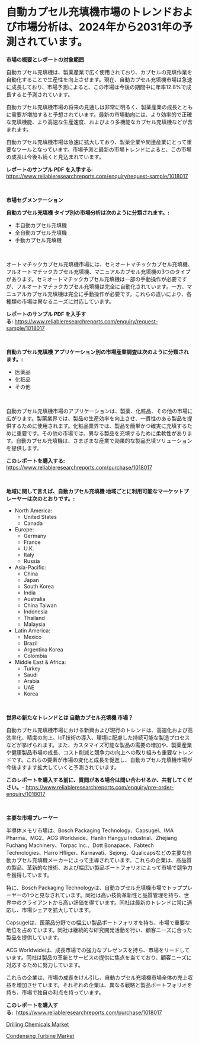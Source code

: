 <p><h1>自動カプセル充填機市場のトレンドおよび市場分析は、2024年から2031年の予測されています。</h1></p><p><strong>市場の概要とレポートの対象範囲</strong></p>
<p><p>自動カプセル充填機は、製薬産業で広く使用されており、カプセルの充填作業を自動化することで生産性を向上させます。現在、自動カプセル充填機市場は急速に成長しており、市場予測によると、この市場は今後の期間中に年率12.8%で成長すると予測されています。</p><p>自動カプセル充填機市場の将来の見通しは非常に明るく、製薬産業の成長とともに需要が増加すると予想されています。最新の市場動向には、より効率的で正確な充填機能、より高速な生産速度、およびより多機能なカプセル充填機などが含まれます。</p><p>自動カプセル充填機市場は急速に拡大しており、製薬企業や関連産業にとって重要なツールとなっています。市場予測と最新の市場トレンドによると、この市場の成長は今後も続くと見込まれています。</p></p>
<p><strong>レポートのサンプル PDF を入手する:</strong> <a href="https://www.reliableresearchreports.com/enquiry/request-sample/1018017">https://www.reliableresearchreports.com/enquiry/request-sample/1018017</a></p>
<p>&nbsp;</p>
<p><strong>市場セグメンテーション</strong></p>
<p><strong>自動カプセル充填機 タイプ別の市場分析は次のように分類されます。:</strong></p>
<p><ul><li>半自動カプセル充填機</li><li>全自動カプセル充填機</li><li>手動カプセル充填機</li></ul></p>
<p>&nbsp;</p>
<p><p>オートマチックカプセル充填機市場には、セミオートマチックカプセル充填機、フルオートマチックカプセル充填機、マニュアルカプセル充填機の3つのタイプがあります。セミオートマチックカプセル充填機は一部の手動操作が必要ですが、フルオートマチックカプセル充填機は完全に自動化されています。一方、マニュアルカプセル充填機は完全に手動操作が必要です。これらの違いにより、各種類の市場は異なるニーズに対応しています。</p></p>
<p><strong>レポートのサンプル PDF を入手する:</strong>&nbsp;<a href="https://www.reliableresearchreports.com/enquiry/request-sample/1018017">https://www.reliableresearchreports.com/enquiry/request-sample/1018017</a></p>
<p>&nbsp;</p>
<p><strong> 自動カプセル充填機 アプリケーション別の市場産業調査は次のように分類されます。:</strong></p>
<p><ul><li>医薬品</li><li>化粧品</li><li>その他</li></ul></p>
<p>&nbsp;</p>
<p><p>自動カプセル充填機市場のアプリケーションは、製薬、化粧品、その他の市場に広がります。製薬業界では、製品の生産効率を向上させ、一貫性のある製品を提供するために使用されます。化粧品業界では、製品を簡単かつ確実に充填するために重要です。その他の市場では、異なる製品を充填するために柔軟性があります。自動カプセル充填機は、さまざまな産業で効果的な製品充填ソリューションを提供します。</p></p>
<p><strong>このレポートを購入する:</strong>&nbsp; <a href="https://www.reliableresearchreports.com/purchase/1018017">https://www.reliableresearchreports.com/purchase/1018017</a></p>
<p>&nbsp;</p>
<p><strong>地域に関して言えば、自動カプセル充填機 地域ごとに利用可能なマーケットプレーヤーは次のとおりです。:</strong></p>
<p><ul>
    <li>
        North America:
        <ul>
            <li>United States</li>
            <li>Canada</li>
        </ul>
    </li>
    <li>
        Europe:
        <ul>
            <li>Germany</li>
            <li>France</li>
            <li>U.K.</li>
            <li>Italy</li>
            <li>Russia</li>
        </ul>
    </li>
    <li>
        Asia-Pacific:
        <ul>
            <li>China</li>
            <li>Japan</li>
            <li>South Korea</li>
            <li>India</li>
            <li>Australia</li>
            <li>China Taiwan</li>
            <li>Indonesia</li>
            <li>Thailand</li>
            <li>Malaysia</li>
        </ul>
    </li>
    <li>
        Latin America:
        <ul>
            <li>Mexico</li>
            <li>Brazil</li>
            <li>Argentina Korea</li>
            <li>Colombia</li>
        </ul>
    </li>
    <li>
        Middle East & Africa:
        <ul>
            <li>Turkey</li>
            <li>Saudi</li>
            <li>Arabia</li>
            <li>UAE</li>
            <li>Korea</li>
        </ul>
    </li>
    </ul></p>
<p>&nbsp;</p>
<p><strong>世界の新たなトレンドとは 自動カプセル充填機 市場？</strong></p>
<p><p>自動カプセル充填機市場における新興および現行のトレンドは、高速化および高効率化、精度の向上、IoT技術の導入、環境に配慮した持続可能な製造プロセスなどが挙げられます。また、カスタマイズ可能な製品の需要の増加や、製薬産業や健康製品市場の成長、コスト削減と競争力の向上への取り組みも重要なトレンドです。これらの要素が市場の変化と成長を促進し、自動カプセル充填機市場が今後ますます拡大していくと予測されています。</p></p>
<p><strong>このレポートを購入する前に、質問がある場合は問い合わせるか、共有してください。</strong>- <a href="https://www.reliableresearchreports.com/enquiry/pre-order-enquiry/1018017">https://www.reliableresearchreports.com/enquiry/pre-order-enquiry/1018017</a></p>
<p>&nbsp;</p>
<p><strong>主要な市場プレーヤー</strong></p>
<p><p>半導体メモリ市場は、Bosch Packaging Technology、Capsugel、IMA Pharma、MG2、ACG Worldwide、Hanlin Hangyu Industrial、Zhejiang Fuchang Machinery、Torpac Inc.、Dott Bonapace、Fabtech Technologies、Harro Hfliger、Karnavati、Sejong、Qualicapsなどの主要な自動カプセル充填機メーカーによって主導されています。これらの企業は、高品質の製品、革新的な技術、および幅広い製品ポートフォリオによって市場で競争力を獲得しています。</p><p>特に、Bosch Packaging Technologyは、自動カプセル充填機市場でトッププレーヤーの1つと見なされています。同社は高い技術革新性と品質管理を持ち、世界中のクライアントから高い評価を得ています。同社は最新のトレンドに常に適応し、市場シェアを拡大しています。</p><p>Capsugelは、医薬品分野での幅広い製品ポートフォリオを持ち、市場で重要な地位を占めています。同社は継続的な研究開発活動を行い、顧客ニーズに合った製品を提供しています。</p><p>ACG Worldwideは、成長市場での強力なプレゼンスを持ち、市場をリードしています。同社は製品の革新とサービスの提供に焦点を当てており、顧客ニーズに対応するために努力しています。</p><p>これらの企業は、市場の成長をけん引し、自動カプセル充填機市場全体の売上収益を増加させています。それぞれの企業は、異なる戦略と製品ポートフォリオを持ち、市場で独自の利点を持っています。</p></p>
<p><strong>このレポートを購入する:</strong>&nbsp;&nbsp;<a href="https://www.reliableresearchreports.com/purchase/1018017">https://www.reliableresearchreports.com/purchase/1018017</a></p>
<p><p><a href="https://shimmer-gardenia-37a.notion.site/Drilling-Chemicals-Market-Provides-Detailed-Segmentation-of-this-Market-based-on-Type-Application--0c255d6e8a8943b6833a9ab37ebdd6db">Drilling Chemicals Market</a></p><p><a href="https://view.publitas.com/reportprime-1/condensing-turbine-market-centers-on-aspects-such-as-market-growth-market-share-market-opportunity-and-projected-forecasts-spanning-from-2024-to-2031/">Condensing Turbine Market</a></p></p>